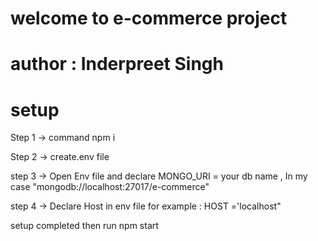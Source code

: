 # welcome to e-commerce project
# author : Inderpreet Singh 

# setup 

Step 1 -> command npm i 

Step 2 -> create.env file

step 3  -> Open Env file and declare MONGO_URI = your db name , In my case "mongodb://localhost:27017/e-commerce"

step 4 -> Declare Host in env file for example : HOST ='localhost"

setup completed then run npm start

